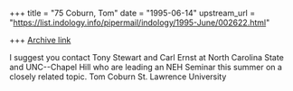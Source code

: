 +++
title = "75 Coburn, Tom"
date = "1995-06-14"
upstream_url = "https://list.indology.info/pipermail/indology/1995-June/002622.html"

+++
[Archive link](https://list.indology.info/pipermail/indology/1995-June/002622.html)

I suggest you contact Tony Stewart and Carl Ernst at North Carolina
State and UNC--Chapel Hill who are leading an NEH Seminar this
summer on a closely related topic.
Tom Coburn
St. Lawrence University





